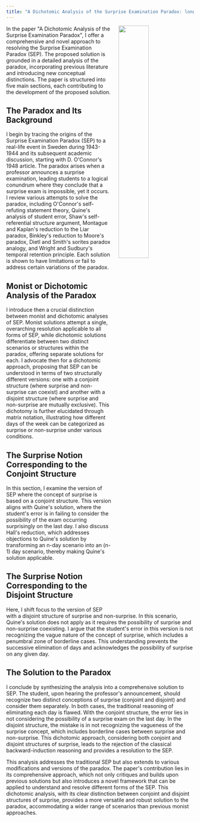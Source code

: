 ```yaml
---
title: "A Dichotomic Analysis of the Surprise Examination Paradox: long summary"
---
```


<img align="right" width="40%" src="/images/surprise-exam.jpg" style="margin-left: 20px;">

In the paper "A Dichotomic Analysis of the Surprise Examination Paradox", I offer a comprehensive and novel approach to resolving the Surprise Examination Paradox (SEP). The proposed solution is grounded in a detailed analysis of the paradox, incorporating previous literature and introducing new conceptual distinctions. The paper is structured into five main sections, each contributing to the development of the proposed solution.

## The Paradox and Its Background
I begin by tracing the origins of the Surprise Examination Paradox (SEP) to a real-life event in Sweden during 1943-1944 and its subsequent academic discussion, starting with D. O'Connor's 1948 article. The paradox arises when a professor announces a surprise examination, leading students to a logical conundrum where they conclude that a surprise exam is impossible, yet it occurs. I review various attempts to solve the paradox, including O'Connor's self-refuting statement theory, Quine's analysis of student error, Shaw's self-referential structure argument, Montague and Kaplan's reduction to the Liar paradox, Binkley's reduction to Moore's paradox, Dietl and Smith's sorites paradox analogy, and Wright and Sudbury's temporal retention principle. Each solution is shown to have limitations or fail to address certain variations of the paradox.

## Monist or Dichotomic Analysis of the Paradox
I introduce then a crucial distinction between monist and dichotomic analyses of SEP. Monist solutions attempt a single, overarching resolution applicable to all forms of SEP, while dichotomic solutions differentiate between two distinct scenarios or structures within the paradox, offering separate solutions for each. I advocate then for a dichotomic approach, proposing that SEP can be understood in terms of two structurally different versions: one with a conjoint structure (where surprise and non-surprise can coexist) and another with a disjoint structure (where surprise and non-surprise are mutually exclusive). This dichotomy is further elucidated through matrix notation, illustrating how different days of the week can be categorized as surprise or non-surprise under various conditions.

## The Surprise Notion Corresponding to the Conjoint Structure
In this section, I examine the version of SEP where the concept of surprise is based on a conjoint structure. This version aligns with Quine's solution, where the student's error is in failing to consider the possibility of the exam occurring surprisingly on the last day. I also discuss Hall's reduction, which addresses objections to Quine's solution by transforming an n-day scenario into an (n-1) day scenario, thereby making Quine's solution applicable.

## The Surprise Notion Corresponding to the Disjoint Structure
Here, I shift focus to the version of SEP with a disjoint structure of surprise and non-surprise. In this scenario, Quine's solution does not apply as it requires the possibility of surprise and non-surprise coexisting. I argue that the student's error in this version is not recognizing the vague nature of the concept of surprise, which includes a penumbral zone of borderline cases. This understanding prevents the successive elimination of days and acknowledges the possibility of surprise on any given day.

## The Solution to the Paradox
I conclude by synthesizing the analysis into a comprehensive solution to SEP. The student, upon hearing the professor's announcement, should recognize two distinct conceptions of surprise (conjoint and disjoint) and consider them separately. In both cases, the traditional reasoning of eliminating each day is flawed. With the conjoint structure, the error lies in not considering the possibility of a surprise exam on the last day. In the disjoint structure, the mistake is in not recognizing the vagueness of the surprise concept, which includes borderline cases between surprise and non-surprise. This dichotomic approach, considering both conjoint and disjoint structures of surprise, leads to the rejection of the classical backward-induction reasoning and provides a resolution to the SEP.

This analysis addresses the traditional SEP but also extends to various modifications and versions of the paradox. The paper's contribution lies in its comprehensive approach, which not only critiques and builds upon previous solutions but also introduces a novel framework that can be applied to understand and resolve different forms of the SEP. This dichotomic analysis, with its clear distinction between conjoint and disjoint structures of surprise, provides a more versatile and robust solution to the paradox, accommodating a wider range of scenarios than previous monist approaches.
